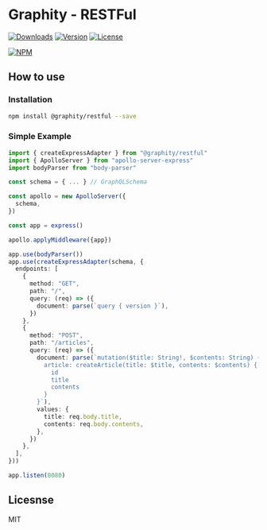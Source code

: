 # Graphity - RESTFul

[![Downloads](https://img.shields.io/npm/dt/@graphity/restful.svg)](https://npmcharts.com/compare/@graphity/restful?minimal=true)
[![Version](https://img.shields.io/npm/v/@graphity/restful.svg)](https://www.npmjs.com/package/@graphity/restful)
[![License](https://img.shields.io/npm/l/@graphity/restful.svg)](https://www.npmjs.com/package/@graphity/restful)

[![NPM](https://nodei.co/npm/@graphity/restful.png)](https://www.npmjs.com/package/@graphity/restful)

## How to use

### Installation

```bash
npm install @graphity/restful --save
```

### Simple Example

```typescript
import { createExpressAdapter } from "@graphity/restful"
import { ApolloServer } from "apollo-server-express"
import bodyParser from "body-parser"

const schema = { ... } // GraphQLSchema 

const apollo = new ApolloServer({
  schema,
})

const app = express()

apollo.applyMiddleware({app})

app.use(bodyParser())
app.use(createExpressAdapter(schema, {
  endpoints: [
    {
      method: "GET",
      path: "/",
      query: (req) => ({
        document: parse(`query { version }`),
      })
    },
    {
      method: "POST",
      path: "/articles",
      query: (req) => ({
        document: parse(`mutation($title: String!, $contents: String) {
          article: createArticle(title: $title, contents: $contents) {
            id
            title
            contents
          }
        }`),
        values: {
          title: req.body.title,
          contents: req.body.contents,
        },
      })
    },
  ],
}))

app.listen(8080)
```

## Licesnse

MIT
